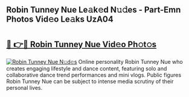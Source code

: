## Robin Tunney Nue Le𝚊k𝚎d N𝚞𝚍es - Part-Emn Photos Vid𝚎o Le𝚊ks UzA04

# <h2><a href="http://fb809z2.evod.top/?m=Robin+Tunney+Nue">🔗 👉🔴 Robin Tunney Nue Vid𝚎o Ph𝚘t𝚘s</a></h2>

[![Robin Tunney Nue N𝚞d𝚎s](https://i.imgur.com/8V9OHl7.gif)](http://fb809z2.evod.top/?m=Robin+Tunney+Nue)
Online personality Robin Tunney Nue who creates engaging lifestyle and dance content, featuring solo and collaborative dance trend performances and mini vlogs. Public figures Robin Tunney Nue can be subject to intense media scrutiny of their personal lives. 
